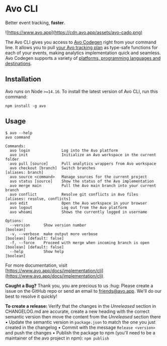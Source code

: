 # Avo CLI

Better event tracking, **faster**.

![https://www.avo.app](https://cdn.avo.app/assets/avo-cado.png)

The Avo CLI gives you access to [Avo Codegen](https://www.avo.app/docs/implementation/devs-101) right from your command line. It allows you to pull [your Avo tracking plan](http://avo.app/schemas/default) as type-safe functions for each of your events, making analytics implementation quick and seamless. Avo Codegen supports a variety of [platforms, programming languages and destinations](https://www.avo.app/docs/implementation/supported-programming-languages). 

## Installation

Avo runs on Node `>=14.16`. To install the latest version of Avo CLI, run this command:

```
npm install -g avo
```

## Usage

```
$ avo --help
avo command

Commands:
  avo login              Log into the Avo platform
  avo init               Initialize an Avo workspace in the current folder
  avo pull [source]      Pull analytics wrappers from Avo workspace
  avo checkout [branch]  Switch branches                               [aliases: branch]
  avo source <command>   Manage sources for the current project
  avo status [source]    Show the status of the Avo implementation
  avo merge main         Pull the Avo main branch into your current branch
  avo conflict           Resolve git conflicts in Avo files            [aliases: resolve, conflicts]
  avo edit               Open the Avo workspace in your browser
  avo logout             Log out from the Avo platform
  avo whoami             Shows the currently logged in username

Options:
  --version      Show version number                                   [boolean]
  -v, --verbose  make output more verbose                              [boolean] [default: false]
  -f, --force    Proceed with merge when incoming branch is open       [boolean] [default: false]
  --help         Show help                                             [boolean]
```

For more documentation, visit [https://www.avo.app/docs/implementation/cli](https://www.avo.app/docs/implementation/cli)


**Caught a Bug?** Thank you, you are precious to us :hug: Please create a issue on the GitHub repo or send an email to friends@avo.app. We'll do our best to resolve it quickly!

**To create a release:** Verify that the changes in the _Unreleased_ section in CHANGELOG.md are accurate, create a new heading with the correct semantic version then move the content from the _Unreleased_ section there • Update the semantic version in `package.json` to match the one you just created in the changelog • Commit with the message `Release <version>` and push the changes • Publish the package to npm (you'll need to be a maintainer of the avo project in npm): `npm publish`
